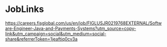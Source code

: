 # JobLinks
https://careers.fisglobal.com/us/en/job/FIGLUSJR0219768EXTERNAL/Software-Engineer-Java-and-Payments-Systems?utm_source=copy-link&utm_campaign=social&utm_medium=social-share&referrerToken=1jeaftiq0cv3a
